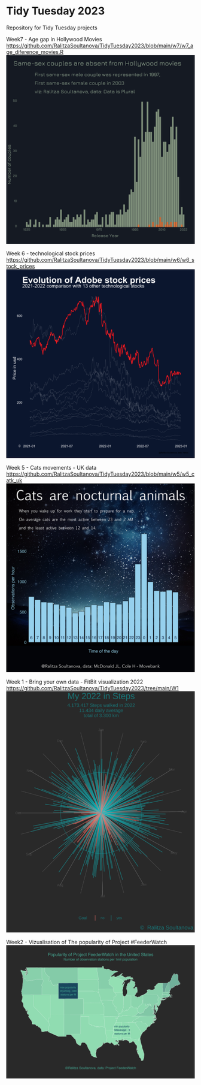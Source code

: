 # Tidy Tuesday 2023
Repository for Tidy Tuesday projects

Week7 - Age gap in Hollywood Movies 
https://github.com/RalitzaSoultanova/TidyTuesday2023/blob/main/w7/w7_age_diference_movies.R
![Week7](https://github.com/RalitzaSoultanova/TidyTuesday2023/blob/main/w7/2023_02_15_10_14_10.635423.png)

Week 6 - technological stock prices 
https://github.com/RalitzaSoultanova/TidyTuesday2023/blob/main/w6/w6_stock_prices
![Week6](https://github.com/RalitzaSoultanova/TidyTuesday2023/blob/main/w6/2023_02_13_17_33_41.302136_resize_1200x1200_black.png)


Week 5 - Cats movements - UK data 
https://github.com/RalitzaSoultanova/TidyTuesday2023/blob/main/w5/w5_catk_uk
![Week5](https://github.com/RalitzaSoultanova/TidyTuesday2023/blob/main/w5/final_plot.png)


Week 1 - Bring your own data - FitBit visualization 2022 https://github.com/RalitzaSoultanova/TidyTuesday2023/tree/main/W1
![Week1](https://github.com/RalitzaSoultanova/TidyTuesday2023/blob/main/W1/steps_plot2.png)

Week2 - Vizualisation of The popularity of Project #FeederWatch
![Week2](https://github.com/RalitzaSoultanova/TidyTuesday2023/blob/main/W2/stations.png)
